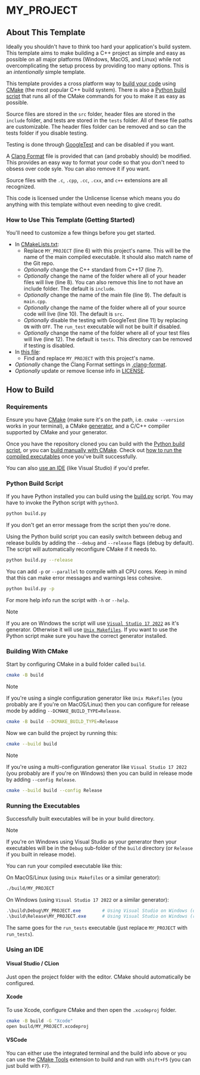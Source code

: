 # MY_PROJECT

## About This Template

Ideally you shouldn't have to think too hard your application's build system.
This template aims to make building a C++ project as simple and easy as
possible on all major platforms (Windows, MacOS, and Linux) while not
overcomplicating the setup process by providing too many options. This is an
*intentionally* simple template.

This template provides a cross platform way to [build your code](#how-to-build)
using [CMake](https://cmake.org) (the most popular C++ build system). There is
also a [Python build script](#python-build-script) that runs all of the CMake
commands for you to make it as easy as possible.

Source files are stored in the `src` folder, header files are stored in the
`include` folder, and tests are stored in the `tests` folder. All of these file
paths are customizable. The header files folder can be removed and so can the
tests folder if you disable testing.

Testing is done through [GoogleTest](https://github.com/google/googletest) and
can be disabled if you want.

A [Clang Format](https://clang.llvm.org/docs/ClangFormatStyleOptions.html) file
is provided that can (and probably should) be modified. This provides an easy
way to format your code so that you don't need to obsess over code syle. You can
also remove it if you want.

Source files with the `.c`, `.cpp`, `.cc`, `.cxx`, and `c++` extensions are all
recognized.

This code is licensed under the Unlicense license which means you do anything
with this template without even needing to give credit.

### How to Use This Template (Getting Started)

You'll need to customize a few things before you get started.

- In [CMakeLists.txt](./CMakeLists.txt):
  - Replace `MY_PROJECT` (line 6) with this project's name. This will be the
    name of the main compiled executable. It should also match name of the Git
    repo.
  - *Optionally* change the C++ standard from C++17 (line 7).
  - *Optionally* change the name of the folder where all of your header files
    will live (line 8). You can also remove this line to not have an include
    folder. The default is `include`.
  - *Optionally* change the name of the main file (line 9). The default is
    `main.cpp`.
  - *Optionally* change the name of the folder where all of your source code
    will live (line 10). The default is `src`.
  - *Optionally* disable the testing with GoogleTest (line 11) by replacing `ON`
    with `OFF`. The `run_test` executable will not be built if disabled.
  - *Optionally* change the name of the folder where all of your test files will
    live (line 12). The default is `tests`. This directory can be removed if
    testing is disabled.
- In [this file](./README.md):
  - Find and replace `MY_PROJECT` with this project's name.
- *Optionally* change the Clang Format settings in
  [.clang-format](./.clang-format).
- *Optionally* update or remove license info in [LICENSE](./LICENSE).

## How to Build

### Requirements

Ensure you have [CMake](https://cmake.org) (make sure it's on the path, i.e.
`cmake --version` works in your terminal), a CMake
[generator](https://cmake.org/cmake/help/latest/manual/cmake-generators.7.html),
and a C/C++ compiler supported by CMake and your generator.

Once you have the repository cloned you can build with the
[Python build script](#python-build-script), or you can
[build manually with CMake](#building-with-cmake). Check out
[how to run the compiled executables](#running-the-executables) once you've
built successfully.

You can also [use an IDE](#using-an-ide) (like Visual Studio) if you'd prefer.

### Python Build Script

If you have Python installed you can build using the [build.py](./build.py)
script. You may have to invoke the Python script with `python3`.

```sh
python build.py
```

If you don't get an error message from the script then you're done.

Using the Python build script you can easily switch between debug and release
builds by adding the `--debug` and `--release` flags (debug by default). The
script will automatically reconfigure CMake if it needs to.

```sh
python build.py --release
```

You can add `-p` or `--parallel` to compile with all CPU cores. Keep in mind
that this can make error messages and warnings less cohesive.

```sh
python build.py -p
```

For more help info run the script with `-h` or `--help`.

> [!NOTE]
> If you are on Windows the script will use
> [`Visual Studio 17 2022`](https://visualstudio.microsoft.com/) as it's
> generator. Otherwise it will use
> [`Unix Makefiles`](https://www.gnu.org/software/make/). If you want to use
> the Python script make sure you have the correct generator installed.

### Building With CMake

Start by configuring CMake in a build folder called `build`.

```sh
cmake -B build
```

> [!NOTE]
> If you're using a single configuration generator like `Unix Makefiles` (you
> probably are if you're on MacOS/Linux) then you can configure for release mode
> by adding `--DCMAKE_BUILD_TYPE=Release`.
>
> ```sh
> cmake -B build --DCMAKE_BUILD_TYPE=Release
> ```

Now we can build the project by running this:

```sh
cmake --build build
```

> [!NOTE]
> If you're using a multi-configuration generator like `Visual Studio 17 2022`
> (you probably are if you're on Windows) then you can build in release mode by
> adding `--config Release`.
>
> ```sh
> cmake --build build --config Release
> ```

### Running the Executables

Successfully built executables will be in your build directory.

> [!NOTE]
> If you're on Windows using Visual Studio as your generator then your
> executables will be in the `Debug` sub-folder of the `build` directory (or
> `Release` if you built in release mode).

You can run your compiled executable like this:

On MacOS/Linux (using `Unix Makefiles` or a similar generator):

```sh
./build/MY_PROJECT
```

On Windows (using `Visual Studio 17 2022` or a similar generator):

```ps1
.\build\Debug\MY_PROJECT.exe        # Using Visual Studio on Windows (debug)
.\build\Release\MY_PROJECT.exe      # Using Visual Studio on Windows (release)
```

The same goes for the `run_tests` executable (just replace `MY_PROJECT` with
`run_tests`).

### Using an IDE

#### Visual Studio / CLion

Just open the project folder with the editor. CMake should automatically be
configured.

#### Xcode

To use Xcode, configure CMake and then open the `.xcodeproj` folder.

```sh
cmake -B build -G "Xcode"
open build/MY_PROJECT.xcodeproj
```

#### VSCode

You can either use the integrated terminal and the build info above or you can
use the [CMake Tools](vscode:extension/ms-vscode.cmake-tools) extension to build
and run with `shift+F5` (you can just build with `F7`).
